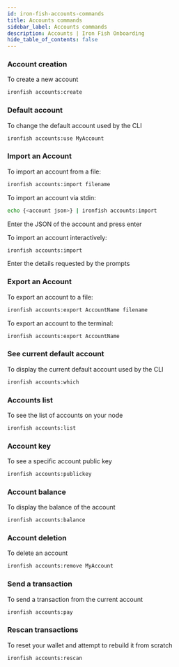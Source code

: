 ```yaml
---
id: iron-fish-accounts-commands
title: Accounts commands
sidebar_label: Accounts commands
description: Accounts | Iron Fish Onboarding
hide_table_of_contents: false
---
```


### Account creation
To create a new account
```sh
ironfish accounts:create
```

### Default account
To change the default account used by the CLI
```sh
ironfish accounts:use MyAccount
```

### Import an Account
To import an account from a file:
```sh
ironfish accounts:import filename
```

To import an account via stdin:
```sh
echo {<account json>} | ironfish accounts:import
```
Enter the JSON of the account and press enter

To import an account interactively:
```sh
ironfish accounts:import
```
Enter the details requested by the prompts

### Export an Account
To export an account to a file:
```sh
ironfish accounts:export AccountName filename
```

To export an account to the terminal:
```sh
ironfish accounts:export AccountName
```

### See current default account
To display the current default account used by the CLI
```sh
ironfish accounts:which
```

### Accounts list
To see the list of accounts on your node
```sh
ironfish accounts:list
```

### Account key
To see a specific account public key
```sh
ironfish accounts:publickey
```

### Account balance
To display the balance of the account
```sh
ironfish accounts:balance
```

### Account deletion
To delete an account
```sh
ironfish accounts:remove MyAccount
```

### Send a transaction
To send a transaction from the current account
```sh
ironfish accounts:pay
```

### Rescan transactions
To reset your wallet and attempt to rebuild it from scratch
```sh
ironfish accounts:rescan
```
